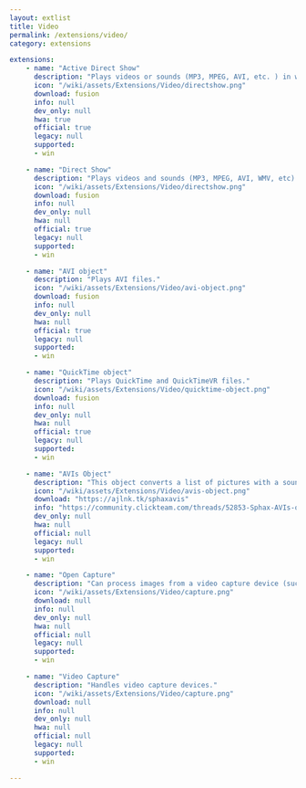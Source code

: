 ```yaml
---
layout: extlist
title: Video
permalink: /extensions/video/
category: extensions

extensions:
    - name: "Active Direct Show"
      description: "Plays videos or sounds (MP3, MPEG, AVI, etc. ) in windowless mode. Uses Microsoft DirectShow."
      icon: "/wiki/assets/Extensions/Video/directshow.png"
      download: fusion
      info: null
      dev_only: null
      hwa: true
      official: true
      legacy: null
      supported:
      - win

    - name: "Direct Show"
      description: "Plays videos and sounds (MP3, MPEG, AVI, WMV, etc) as well as DVDs using Microsoft DirectShow."
      icon: "/wiki/assets/Extensions/Video/directshow.png"
      download: fusion
      info: null
      dev_only: null
      hwa: null
      official: true
      legacy: null
      supported:
      - win

    - name: "AVI object"
      description: "Plays AVI files."
      icon: "/wiki/assets/Extensions/Video/avi-object.png"
      download: fusion
      info: null
      dev_only: null
      hwa: null
      official: true
      legacy: null
      supported:
      - win

    - name: "QuickTime object"
      description: "Plays QuickTime and QuickTimeVR files."
      icon: "/wiki/assets/Extensions/Video/quicktime-object.png"
      download: fusion
      info: null
      dev_only: null
      hwa: null
      official: true
      legacy: null
      supported:
      - win

    - name: "AVIs Object"
      description: "This object converts a list of pictures with a sound strip to an AVI file. This extension could also be used as a string queue 'First In, Last Out'. Please, note this extension crashes with some Codecs if they open a new window for the compression process (like XVID)."
      icon: "/wiki/assets/Extensions/Video/avis-object.png"
      download: "https://ajlnk.tk/sphaxavis"
      info: "https://community.clickteam.com/threads/52853-Sphax-AVIs-object"
      dev_only: null
      hwa: null
      official: null
      legacy: null
      supported:
      - win

    - name: "Open Capture"
      description: "Can process images from a video capture device (such as a webcam)"
      icon: "/wiki/assets/Extensions/Video/capture.png"
      download: null
      info: null
      dev_only: null
      hwa: null
      official: null
      legacy: null
      supported:
      - win

    - name: "Video Capture"
      description: "Handles video capture devices."
      icon: "/wiki/assets/Extensions/Video/capture.png"
      download: null
      info: null
      dev_only: null
      hwa: null
      official: null
      legacy: null
      supported:
      - win

---
```

